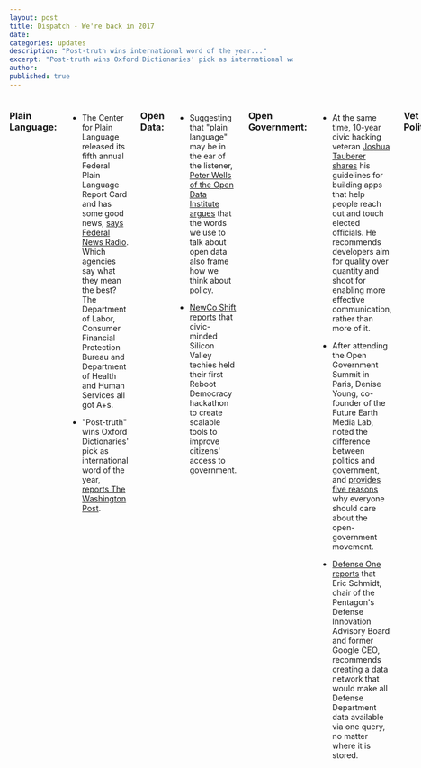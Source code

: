 ```yaml
---
layout: post
title: Dispatch - We're back in 2017
date:  
categories: updates
description: "Post-truth wins international word of the year..."
excerpt: "Post-truth wins Oxford Dictionaries' pick as international word of the year..."
author:
published: true
---
```


<div class="row">
<div class="small-12 medium-9 medium-centered columns" markdown="1">

### Plain Language:

- The Center for Plain Language released its fifth annual Federal Plain Language Report Card and has some good news, [says Federal News Radio](http://federalnewsradio.com/management/2017/01/plain-language-report-card-aims-free-agencies-bogged-bureaucratic-gibberish/). Which agencies say what they mean the best? The Department of Labor, Consumer Financial Protection Bureau and Department of Health and Human Services all got A+s.
 
- "Post-truth" wins Oxford Dictionaries' pick as international word of the year, [reports The Washington Post](https://www.washingtonpost.com/news/the-fix/wp/2016/11/16/post-truth-named-2016-word-of-the-year-by-oxford-dictionaries/?utm_term=.8279921b87f0).

### Open Data:

- Suggesting that "plain language" may be in the ear of the listener, [Peter Wells of the Open Data Institute argues](https://medium.com/@peterkwells/make-data-great-again-ab27ff9141df#.99ihcxo1i) that the words we use to talk about open data also frame how we think about policy.

- [NewCo Shift reports](https://shift.newco.co/is-silicon-valley-finding-its-civic-voice-43bc6d586d5f#.az2wsj7f2) that civic-minded Silicon Valley techies held their first Reboot Democracy hackathon to create scalable tools to improve citizens' access to government.

### Open Government:

- At the same time, 10-year civic hacking veteran [Joshua Tauberer shares](https://medium.com/@joshuatauberer/how-to-build-an-app-to-call-write-congress-f79771addc2b#.73acoign7) his guidelines for building apps that help people reach out and touch elected officials. He recommends developers aim for quality over quantity and shoot for enabling more effective communication, rather than more of it. 

- After attending the Open Government Summit in Paris, Denise Young, co-founder of the Future Earth Media Lab, noted the difference between politics and government, and [provides five reasons](https://medium.com/@ylld/open-government-matters-more-than-ever-heres-5-reasons-why-e5bc5374116a#.14vecqw2x) why everyone should care about the open-government movement. 

- [Defense One reports](http://www.defenseone.com/technology/2017/01/pentagon-needs-its-own-google-all-its-data-says-eric-schmidt/134456) that Eric Schmidt, chair of the Pentagon's Defense Innovation Advisory Board and former Google CEO, recommends creating a data network that would make all Defense Department data available via one query, no matter where it is stored.

### Vet Politics:

- Falling from its highest point in 2011, [Military Times writes](http://www.militarytimes.com/articles/veteran-unemployment-drops-again-in-2016) that veteran unemployment levels continued to drop in December, finishing in 2016 with an annual rate of 4.3 percent.

- Welcome to the nerd squad. Air Force Secretary Deborah Lee James said they're "setting up a nerd cyber swat team - the NCST," [reports DoD Buzz](https://www.dodbuzz.com/2017/01/06/air-force-wants-nerd-cyber-swat-team-pentagon). These highly qualified experts ("HQE") will join the new digital service to lend their familiarity with the state of the technology for short stints of six months to a year.

### Vet Love:
- The Veterans Book Project curated by artist Monica Haller documents pictures taken by American veterans in Iraq, [Timeline.com reports](https://timeline.com/photos-the-personal-snapshots-of-american-soldiers-who-fought-in-iraq-a57c7972d3d8). The amateur photos provide insight into the service members' personal experiences of the conflict. 

- Good news for veterans wanting to know how their local VA hospital compares to other hospitals around the country. Internal performance score cards are available online via the Quality of Care app at the Department of Veterans Affairs website, [announces GovTech](http://www.govtech.com/health/Veterans-Can-Now-See-VA-Hospital-Performance-Data-Online.html).

- [Marine Corps Times reports](https://www.marinecorpstimes.com/articles/first-female-recruits-training-for-infantry) that when Marine recruits join the School of Infantry's  Training Battalion after graduating boot camp this January, their ranks will include the first four women to pass the physical standards for infantry jobs.

- Scholarship for Service offers a new tool to help make the process of funding school a little easier, [reports Military Times](http://www.militarytimes.com/articles/troops-veterans-and-military-families-can-track-down-a-college-scholarship-with-this-new-search-tool).

### Human-Centered Design

- [Laura Mingail explains](https://uploadvr.com/what-drives-us-to-seek-out-immersive-experiences/) how leveraging innovation firm IDEO's Toolkit of human drivers can help designers create more compelling immersive experiences in virtual reality.

### What we're reading:

- The [Office of Digital Strategy presents](https://medium.com/the-white-house/in-review-how-the-white-house-has-engaged-with-the-american-people-online-b3d84a915287) the top digital moments of President Obama's Administration. They range from live-streaming President Obama and First Lady Michelle Obama surprising East Wing visitors on a White House tour in 2009, to launching 1600, its first augmented reality app this past year. 
